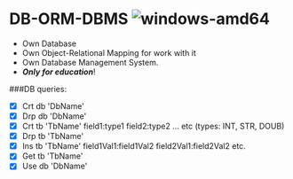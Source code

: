 # DB-ORM-DBMS ![windows-amd64][1]

  * Own Database
  * Own Object-Relational Mapping for work with it 
  * Own Database Management System. 
  * **_Only for education_**!

###DB  queries: 
- [x] Crt db 'DbName'
- [x] Drp db 'DbName'
- [x] Crt tb 'TbName' field1:type1 field2:type2 ... etc (types: INT, STR, DOUB)
- [x] Drp tb 'TbName'
- [x] Ins tb 'TbName' field1Val1:field1Val2 field2Val1:field2Val2 etc.
- [x] Get tb 'TbName'
- [x] Use db 'DbName'

[1]: https://ci.appveyor.com/api/projects/status/ddvtd1yngg7cptf4/branch/master?svg=true
